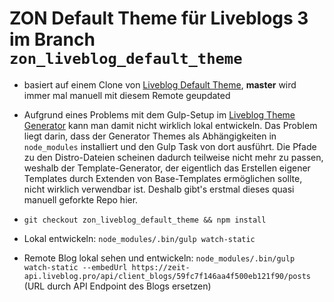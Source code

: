 # ZON Default Theme für Liveblogs 3 im Branch `zon_liveblog_default_theme`

- basiert auf einem Clone von [Liveblog Default Theme](https://github.com/liveblog/liveblog-default-theme), **master** wird immer mal manuell mit diesem Remote geupdated
- Aufgrund eines Problems mit dem Gulp-Setup im [Liveblog Theme Generator](https://github.com/liveblog/generator-liveblog-theme) kann man damit nicht wirklich lokal entwickeln. Das Problem liegt darin, dass der Generator Themes als Abhängigkeiten in `node_modules` installiert und den Gulp Task von dort ausführt. Die Pfade zu den Distro-Dateien scheinen dadurch teilweise nicht mehr zu passen, weshalb der Template-Generator, der eigentlich das Erstellen eigener Templates durch Extenden von Base-Templates ermöglichen sollte, nicht wirklich verwendbar ist. Deshalb gibt's erstmal dieses quasi manuell geforkte Repo hier.


- `git checkout zon_liveblog_default_theme && npm install`
- Lokal entwickeln: `node_modules/.bin/gulp watch-static`
- Remote Blog lokal sehen und entwickeln: `node_modules/.bin/gulp watch-static --embedUrl https://zeit-api.liveblog.pro/api/client_blogs/59fc7f146aa4f500eb121f90/posts` (URL durch API Endpoint des Blogs ersetzen)
